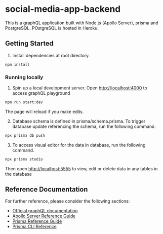 # social-media-app-backend

This is a graphQL application built with Node.js (Apollo Server), prisma and PostgreSQL.
POstgreSQL is hosted in Heroku.

## Getting Started

1. Install dependencies at root directory.

```bash
npm install
```

### Running locally

1. Spin up a local development server. Open [http://localhost:4000](http://localhost:4000) to access graphQL playground

```bash
npm run start:dev
```

The page will reload if you make edits.

2. Database schema is defined in prisma/schema.prisma. To trigger database update referencing the schema, run the following command.

```bash
npx prisma db push
```

3. To access visual editor for the data in database, run the following command.

```bash
npx prisma studio
```

Then open [http://localhost:5555](http://localhost:5555) to view, edit or delete data in any tables in the database

## Reference Documentation

For further reference, please consider the following sections:

- [Official graphQL documentation](https://graphql.org/code/#javascript)
- [Apollo Server Reference Guide](https://www.apollographql.com/docs/apollo-server/)
- [Prisma Reference Guide](https://www.prisma.io/docs/getting-started/setup-prisma/start-from-scratch/relational-databases-typescript-postgres)
- [Prisma CLI Reference](https://www.prisma.io/docs/reference/api-reference/command-reference)
